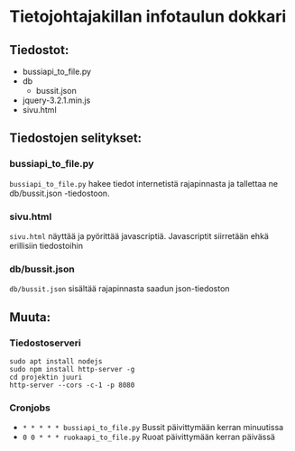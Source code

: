 # Tietojohtajakillan infotaulun dokkari
## Tiedostot:

- bussiapi_to_file.py
- db
  - bussit.json
- jquery-3.2.1.min.js
- sivu.html

## Tiedostojen selitykset:
### bussiapi_to_file.py
`bussiapi_to_file.py` hakee tiedot internetistä rajapinnasta ja tallettaa ne db/bussit.json -tiedostoon.
### sivu.html
`sivu.html` näyttää ja pyörittää javascriptiä. Javascriptit siirretään ehkä erillisiin tiedostoihin
### db/bussit.json
`db/bussit.json` sisältää rajapinnasta saadun json-tiedoston

## Muuta:
### Tiedostoserveri
```
sudo apt install nodejs
sudo npm install http-server -g
cd projektin juuri
http-server --cors -c-1 -p 8080
```
### Cronjobs
- `* * * * * bussiapi_to_file.py` Bussit päivittymään kerran minuutissa
- `0 0 * * * ruokaapi_to_file.py` Ruoat päivittymään kerran päivässä
